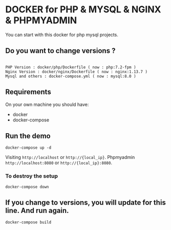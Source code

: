 # DOCKER for PHP & MYSQL & NGINX & PHPMYADMIN 

You can start with this docker for php mysql projects.


## Do you want to change versions ?

```

PHP Version : docker/php/Dockerfile ( now : php:7.2-fpm )
Nginx Version : docker/nginx/Dockerfile ( now : nginx:1.13.7 )
Mysql and others : docker-compose.yml ( now : mysql:8.0 )
```


## Requirements

On your own machine you should have:

- docker
- docker-compose

## Run the demo

```
docker-compose up -d
```

Visiting `http://localhost` or `http://{local_ip}`.
Phpmyadmin `http://localhost:8080` or `http://{local_ip}:8080`.


### To destroy the setup

```
docker-compose down
```

## If you change to versions, you will update for this line. And run again.

```
docker-compose build
```
